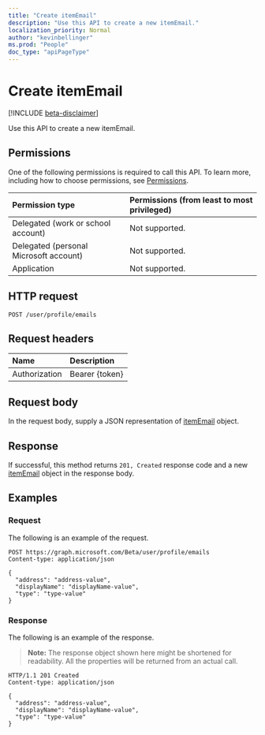 ```yaml
---
title: "Create itemEmail"
description: "Use this API to create a new itemEmail."
localization_priority: Normal
author: "kevinbellinger"
ms.prod: "People"
doc_type: "apiPageType"
---
```


# Create itemEmail

[!INCLUDE [beta-disclaimer](../../includes/beta-disclaimer.md)]

Use this API to create a new itemEmail.

## Permissions

One of the following permissions is required to call this API. To learn more, including how to choose permissions, see [Permissions](/graph/permissions-reference).

| Permission type                        | Permissions (from least to most privileged) |
|:---------------------------------------|:--------------------------------------------|
| Delegated (work or school account)     | Not supported. |
| Delegated (personal Microsoft account) | Not supported. |
| Application                            | Not supported. |

## HTTP request

<!-- { "blockType": "ignored" } -->

```http
POST /user/profile/emails
```

## Request headers

| Name          | Description   |
|:--------------|:--------------|
| Authorization | Bearer {token} |

## Request body

In the request body, supply a JSON representation of [itemEmail](../resources/itememail.md) object.

## Response

If successful, this method returns `201, Created` response code and a new [itemEmail](../resources/itememail.md) object in the response body.

## Examples

### Request

The following is an example of the request.
<!-- {
  "blockType": "request",
  "name": "create_itememail_from_profile"
}-->

```http
POST https://graph.microsoft.com/Beta/user/profile/emails
Content-type: application/json

{
  "address": "address-value",
  "displayName": "displayName-value",
  "type": "type-value"
}
```

### Response

The following is an example of the response.

> **Note:** The response object shown here might be shortened for readability. All the properties will be returned from an actual call.

<!-- {
  "blockType": "response",
  "truncated": true,
  "@odata.type": "microsoft.graph.itemEmail"
} -->

```http
HTTP/1.1 201 Created
Content-type: application/json

{
  "address": "address-value",
  "displayName": "displayName-value",
  "type": "type-value"
}
```

<!-- uuid: 16cd6b66-4b1a-43a1-adaf-3a886856ed98
2019-02-04 14:57:30 UTC -->
<!-- {
  "type": "#page.annotation",
  "description": "Create itemEmail",
  "keywords": "",
  "section": "documentation",
  "tocPath": ""
}-->